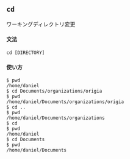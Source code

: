 ## `cd`

ワーキングディレクトリ変更

#### 文法
```
cd [DIRECTORY]
```

#### 使い方
```
$ pwd
/home/daniel
$ cd Documents/organizations/origia
$ pwd
/home/daniel/Documents/organizations/origia
$ cd ..
$ pwd
/home/daniel/Documents/organizations
$ cd
$ pwd
/home/daniel
$ cd Documents
$ pwd
/home/daniel/Documents
```
